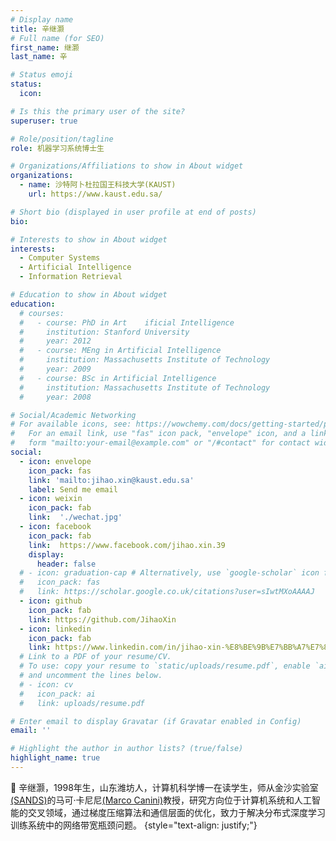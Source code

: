 ```yaml
---
# Display name
title: 辛继灏
# Full name (for SEO)
first_name: 继灏
last_name: 辛

# Status emoji
status:
  icon:

# Is this the primary user of the site?
superuser: true

# Role/position/tagline
role: 机器学习系统博士生

# Organizations/Affiliations to show in About widget
organizations:
  - name: 沙特阿卜杜拉国王科技大学(KAUST)
    url: https://www.kaust.edu.sa/

# Short bio (displayed in user profile at end of posts)
bio: 

# Interests to show in About widget
interests:
  - Computer Systems
  - Artificial Intelligence
  - Information Retrieval

# Education to show in About widget
education:
  # courses:
  #   - course: PhD in Art    ificial Intelligence
  #     institution: Stanford University
  #     year: 2012
  #   - course: MEng in Artificial Intelligence
  #     institution: Massachusetts Institute of Technology
  #     year: 2009
  #   - course: BSc in Artificial Intelligence
  #     institution: Massachusetts Institute of Technology
  #     year: 2008

# Social/Academic Networking
# For available icons, see: https://wowchemy.com/docs/getting-started/page-builder/#icons
#   For an email link, use "fas" icon pack, "envelope" icon, and a link in the
#   form "mailto:your-email@example.com" or "/#contact" for contact widget.
social:
  - icon: envelope
    icon_pack: fas
    link: 'mailto:jihao.xin@kaust.edu.sa'
    label: Send me email
  - icon: weixin
    icon_pack: fab
    link:  './wechat.jpg'
  - icon: facebook
    icon_pack: fab
    link:  https://www.facebook.com/jihao.xin.39
    display:
      header: false
  # - icon: graduation-cap # Alternatively, use `google-scholar` icon from `ai` icon pack
  #   icon_pack: fas
  #   link: https://scholar.google.co.uk/citations?user=sIwtMXoAAAAJ
  - icon: github
    icon_pack: fab
    link: https://github.com/JihaoXin
  - icon: linkedin
    icon_pack: fab
    link: https://www.linkedin.com/in/jihao-xin-%E8%BE%9B%E7%BB%A7%E7%81%8F-766854184/
  # Link to a PDF of your resume/CV.
  # To use: copy your resume to `static/uploads/resume.pdf`, enable `ai` icons in `params.yaml`,
  # and uncomment the lines below.
  # - icon: cv
  #   icon_pack: ai
  #   link: uploads/resume.pdf

# Enter email to display Gravatar (if Gravatar enabled in Config)
email: ''

# Highlight the author in author lists? (true/false)
highlight_name: true
---
```


👋 辛继灏，1998年生，山东潍坊人，计算机科学博一在读学生，师从金沙实验室[(SANDS)](https://sands.kaust.edu.sa/)的马可·卡尼尼[(Marco Canini)](https://mcanini.github.io/)教授，研究方向位于计算机系统和人工智能的交叉领域，通过梯度压缩算法和通信层面的优化，致力于解决分布式深度学习训练系统中的网络带宽瓶颈问题。
{style="text-align: justify;"}

